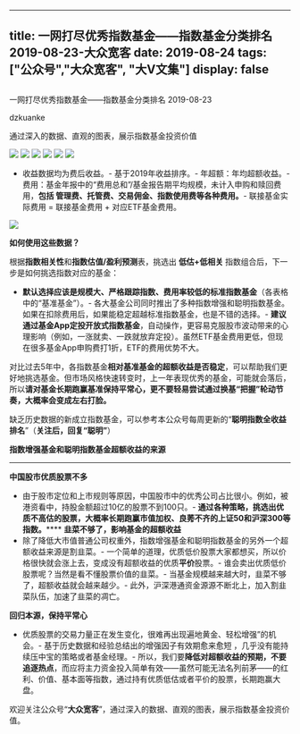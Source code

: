 
---
title:   一网打尽优秀指数基金——指数基金分类排名 2019-08-23-大众宽客
date: 2019-08-24
tags: ["公众号","大众宽客", "大V文集"]
display: false
---


## 



一网打尽优秀指数基金——指数基金分类排名 2019-08-23




dzkuanke




通过深入的数据、直观的图表，展示指数基金投资价值


<img class="rich_pages" data-ratio="1.4989775051124745" data-s="300,640" src="https://mmbiz.qpic.cn/mmbiz_png/PKw3FQPmhIgpVK18iaIhfibHCkkdkpORibHX7LBeXQXY8jsPItmEeicAXU6ibQCuzCqwbtBeLofczaUibH2QdNDXJv1A/640?wx_fmt=png" data-type="png" data-w="978" style=""/>

<img class="rich_pages" data-ratio="1.0512295081967213" data-s="300,640" src="https://mmbiz.qpic.cn/mmbiz_png/PKw3FQPmhIgpVK18iaIhfibHCkkdkpORibHKQPjKicRGiazbatjeKLywjcpE22Q6ooZiaVnTkplonq2icGmiaquIXqXUmA/640?wx_fmt=png" data-type="png" data-w="976" style=""/>

<img class="rich_pages" data-ratio="1.3617886178861789" data-s="300,640" src="https://mmbiz.qpic.cn/mmbiz_png/PKw3FQPmhIgpVK18iaIhfibHCkkdkpORibHtwIUDkl7bjMkE2H8uCjZ9kicBH2jsoMibDCNPgkqq6fgiaw36xrBicGKXw/640?wx_fmt=png" data-type="png" data-w="984" style=""/>

<img class="rich_pages" data-ratio="1.182555780933063" data-s="300,640" src="https://mmbiz.qpic.cn/mmbiz_png/PKw3FQPmhIgpVK18iaIhfibHCkkdkpORibHeHUYIGibQic3SmjjLToJJNL7EnnFpeEz7tC0paickYNlFbPjaUDmy76aA/640?wx_fmt=png" data-type="png" data-w="986" style=""/>

<img class="rich_pages" data-ratio="0.9226069246435845" data-s="300,640" src="https://mmbiz.qpic.cn/mmbiz_png/PKw3FQPmhIgpVK18iaIhfibHCkkdkpORibHiaibRlGKjZzYibaodDKhoSzMZI6JFSFwLGmGu8gQb9SJb1cvbDdYUBlJw/640?wx_fmt=png" data-type="png" data-w="982" style=""/>

<img class="rich_pages" data-ratio="0.789795918367347" data-s="300,640" src="https://mmbiz.qpic.cn/mmbiz_png/PKw3FQPmhIgpVK18iaIhfibHCkkdkpORibHmicQp0O0icx0SZcpObYRc8icUx2j7dx3ibcCcgFEleLNdZv90FpH7WB71g/640?wx_fmt=png" data-type="png" data-w="980" style=""/>


- 收益数据均为费后收益。- 基于2019年收益排序。- 年超额：年均超额收益。- 费用：基金年报中的“费用总和”/基金报告期平均规模，未计入申购和赎回费用，**包括 管理费、托管费、交易佣金、指数使用费等各种费用。**- 联接基金实际费用 = 联接基金费用 + 对应ETF基金费用。


<img class="rich_pages" data-ratio="0.3739352640545145" data-s="300,640" src="https://mmbiz.qpic.cn/mmbiz_png/PKw3FQPmhIjRfZpR3LYic93G9bLic2bFpgJnJdJe0VWH3Z1CpISTgM0CNibDTEC3icib110gqMOxNWdic0SBNgsAz5kg/640?wx_fmt=png" data-type="png" data-w="1174" style=""/>





**如何使用这些数据？**



根据**指数相关性**和**指数估值/盈利预测**表，挑选出&nbsp;**低估+低相关** 指数组合后，下一步是如何挑选指数对应的基金：
- **默认选择应该是规模大、严格跟踪指数、费用率较低的标准指数基金**（各表格中的“基准基金”）。- 各大基金公司同时推出了多种指数增强和聪明指数基金。如果在扣除费用后，如果能稳定超越标准指数基金，也是不错的选择。- **建议通过基金App定投开放式指数基金**，自动操作，更容易克服股市波动带来的心理影响（例如，一涨就卖、一跌就放弃定投）。虽然ETF基金费用更低，但现在很多基金App申购费打1折，ETF的费用优势不大。


对比过去5年中，各指数基金**相对基准基金的超额收益是否稳定**<h-char unicode="ff0c" class="" style="max-width: 100%;box-sizing: border-box !important;word-wrap: break-word !important;">，</h-char>可以帮助我们更好地挑选基金。但市场风格快速转变时，上一年表现优秀的基金，可能就会落后，所以**请对基金长期跑赢基准保持平常心，更不要轻易尝试通过换基“把握”轮动节奏，大概率会变成左右打脸。**



缺乏历史数据的新成立指数基金，可以参考本公众号每周更新的“**聪明指数全收益排名**”（**关注后，回复“聪明”**）





**指数增强基金和聪明指数基金超额收益的来源**

****

**中国股市优质股票不多**
- 由于股市定位和上市规则等原因，中国股市中的优秀公司占比很小。例如，被港资看中，持股金额超过10亿的股票不到100只。- **通过各种策略，挑选出优质不高估的股票，大概率长期跑赢市值加权、良莠不齐的上证50和沪深300等指数。******
**韭菜不够了，影响基金的超额收益**
- 除了降低大市值普通公司权重外，指数增强基金和聪明指数基金的另外一个超额收益来源是割韭菜。- 一个简单的道理，优质低价股票大家都想买，所以价格很快就会涨上去，变成没有超额收益的优质**平价**股票。- 谁会卖出优质低价股票呢？当然是看不懂股票价值的韭菜。- 当基金规模越来越大时，韭菜不够了，超额收益就会越来越少。- 此外，沪深港通资金源源不断北上，加入割韭菜队伍，加速了韭菜的凋亡。


**回归本源，保持平常心**
- 优质股票的交易力量正在发生变化，很难再出现遍地黄金、轻松增强”的机会。- 基于历史数据和经验总结出的增强因子有效期愈来愈短 ，几乎没有能持续压中宝的策略或者基金经理。- 所以，我们要**降低对超额收益的预期，不要追逐热点**，而应将主力资金投入简单有效——虽然可能无法名列前茅——的红利、价值、基本面等指数，通过持有优质低估或者平价的股票，长期跑赢大盘。


欢迎关注公众号“**大众宽客**”，通过深入的数据、直观的图表，展示指数基金投资价值。








